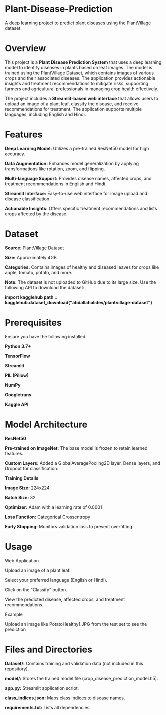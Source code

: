 # Plant-Disease-Prediction
A deep learning project to predict plant diseases using the PlantVillage dataset.
# Overview

This project is a **Plant Disease Prediction System** that uses a deep learning model to identify diseases in plants based on leaf images. The model is trained using the PlantVillage Dataset, which contains images of various crops and their associated diseases. The application provides actionable insights and treatment recommendations to mitigate risks, supporting farmers and agricultural professionals in managing crop health effectively.

The project includes a **Streamlit-based web interface** that allows users to upload an image of a plant leaf, classify the disease, and receive recommendations for treatment. The application supports multiple languages, including English and Hindi.

# Features

**Deep Learning Model:** Utilizes a pre-trained ResNet50 model for high accuracy.

**Data Augmentation:** Enhances model generalization by applying transformations like rotation, zoom, and flipping.

**Multi-language Support:** Provides disease names, affected crops, and treatment recommendations in English and Hindi.

**Streamlit Interface:** Easy-to-use web interface for image upload and disease classification.

**Actionable Insights:** Offers specific treatment recommendations and lists crops affected by the disease.

# Dataset

**Source**: PlantVillage Dataset

**Size:** Approximately 4GB

**Categories:** Contains images of healthy and diseased leaves for crops like apple, tomato, potato, and more.

**Note:** The dataset is not uploaded to GitHub due to its large size. Use the following API to download the dataset:

**import kagglehub
path = kagglehub.dataset_download("abdallahalidev/plantvillage-dataset")**

# Prerequisites

Ensure you have the following installed:

**Python 3.7+**

**TensorFlow**

**Streamlit**

**PIL (Pillow)**

**NumPy**

**Googletrans**

**Kaggle API**

# Model Architecture

**ResNet50**

**Pre-trained on ImageNet:** The base model is frozen to retain learned features.

**Custom Layers:** Added a GlobalAveragePooling2D layer, Dense layers, and Dropout for classification.

**Training Details**

**Image Size:** 224x224

**Batch Size:** 32

**Optimizer:** Adam with a learning rate of 0.0001

**Loss Function:** Categorical Crossentropy

**Early Stopping:** Monitors validation loss to prevent overfitting.

# Usage

Web Application

Upload an image of a plant leaf.

Select your preferred language (English or Hindi).

Click on the "Classify" button.

View the predicted disease, affected crops, and treatment recommendations.

Example

Upload an image like PotatoHealthy1.JPG from the test set to see the prediction

# Files and Directories

**Dataset/:** Contains training and validation data (not included in this repository).

**model/:** Stores the trained model file (crop_disease_prediction_model.h5).

**app.py:** Streamlit application script.

**class_indices.json:** Maps class indices to disease names.

**requirements.txt:** Lists all dependencies.

